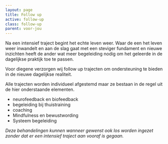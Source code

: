```yaml
---
layout: page
title: Follow up
active: follow-up
class: follow-up
parent: voor-jou
---
```

Na een intensief traject begint het echte leven weer. Waar de een het leven weer inwandelt en aan de slag gaat met een steviger fundament en nieuwe inzichten heeft de ander wat meer begeleiding nodig om het geleerde in de dagelijkse praktijk toe te passen.

Voor diegene verzorgen wij follow up trajecten om ondersteuning te bieden in de nieuwe dagelijkse realiteit.

Alle trajecten worden individueel afgestemd maar ze bestaan in de regel uit de hier onderstaande elementen.

* neurofeedback en biofeedback
* begeleiding bij thuistraining
* coaching
* Mindfulness en bewustwording
* Systeem begeleiding

*Deze behandelingen kunnen wanneer gewenst ook los worden ingezet zonder dat er een intensief traject aan vooraf is gegaan.*